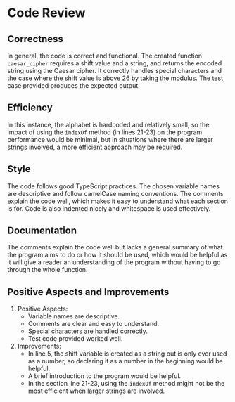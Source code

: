 # Code Review

## Correctness
In general, the code is correct and functional. The created function `caesar_cipher` requires a shift value and a string, and  returns the encoded string using the Caesar cipher. It correctly handles special characters and the case where the shift value is above 26 by taking the modulus. The test case provided produces the expected output.

## Efficiency
In this instance, the alphabet is hardcoded and relatively small, so the impact of using the `indexOf` method (in lines 21-23) on the program performance would be minimal, but in situations where there are larger strings involved, a more efficient approach may be required.

## Style
The code follows good TypeScript practices. The chosen variable names are descriptive and follow camelCase naming conventions. The comments explain the code well, which makes it easy to understand what each section is for. Code is also indented nicely and whitespace is used effectively.

## Documentation
The comments explain the code well but lacks a general summary of what the program aims to do or how it should be used, which would be helpful as it will give a reader an understanding of the program without having to go through the whole function.

## Positive Aspects and Improvements
1. Positive Aspects:
	* Variable names are descriptive.
	* Comments are clear and easy to understand.
	* Special characters are handled correctly.
	* Test code provided worked well.
1. Improvements:
	* In line 5, the shift variable is created as a string but is only ever used as a number, so declaring it as a number in the beginning would be helpful.
	* A brief introduction to the program would be helpful.
	* In the section line 21-23, using the `indexOf` method might not be the most efficient when larger strings are involved.


